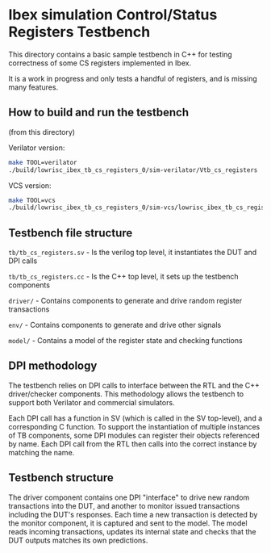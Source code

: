 Ibex simulation Control/Status Registers Testbench
==================================================

This directory contains a basic sample testbench in C++ for testing correctness of some CS registers implemented in Ibex.

It is a work in progress and only tests a handful of registers, and is missing many features.

How to build and run the testbench
----------------------------------

(from this directory)

Verilator version:

   ```sh
   make TOOL=verilator
   ./build/lowrisc_ibex_tb_cs_registers_0/sim-verilator/Vtb_cs_registers
   ```
VCS version:

   ```sh
   make TOOL=vcs
   ./build/lowrisc_ibex_tb_cs_registers_0/sim-vcs/lowrisc_ibex_tb_cs_registers_0
   ```

Testbench file structure
------------------------

`tb/tb_cs_registers.sv` - Is the verilog top level, it instantiates the DUT and DPI calls

`tb/tb_cs_registers.cc` - Is the C++ top level, it sets up the testbench components

`driver/` - Contains components to generate and drive random register transactions

`env/` - Contains components to generate and drive other signals

`model/` - Contains a model of the register state and checking functions

DPI methodology
---------------

The testbench relies on DPI calls to interface between the RTL and the C++ driver/checker components.
This methodology allows the testbench to support both Verilator and commercial simulators.

Each DPI call has a function in SV (which is called in the SV top-level), and a corresponding C function.
To support the instantiation of multiple instances of TB components, some DPI modules can register their objects referenced by name.
Each DPI call from the RTL then calls into the correct instance by matching the name.

Testbench structure
-------------------

The driver component contains one DPI "interface" to drive new random transactions into the DUT, and another to monitor issued transactions including the DUT's responses.
Each time a new transaction is detected by the monitor component, it is captured and sent to the model.
The model reads incoming transactions, updates its internal state and checks that the DUT outputs matches its own predictions.

